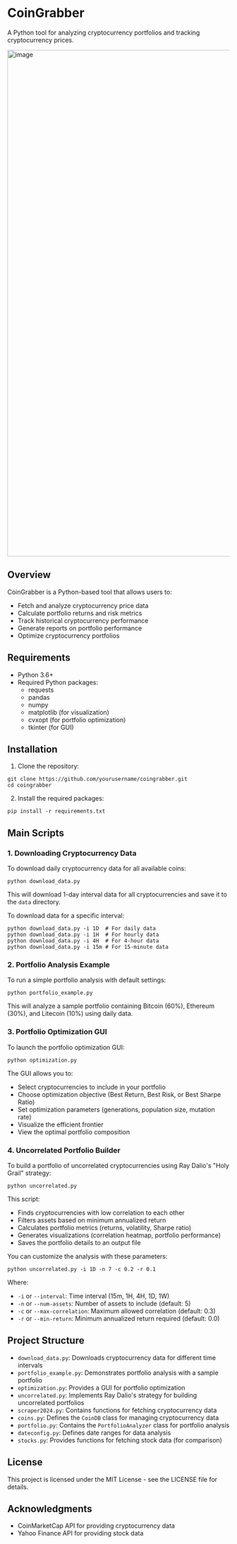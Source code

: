 # CoinGrabber

A Python tool for analyzing cryptocurrency portfolios and tracking cryptocurrency prices.

<img width="1149" alt="image" src="https://github.com/user-attachments/assets/b43e0098-16e6-4a98-b0ae-c6f575c0e31c" />


## Overview

CoinGrabber is a Python-based tool that allows users to:
- Fetch and analyze cryptocurrency price data
- Calculate portfolio returns and risk metrics
- Track historical cryptocurrency performance
- Generate reports on portfolio performance
- Optimize cryptocurrency portfolios

## Requirements

- Python 3.6+
- Required Python packages:
  - requests
  - pandas
  - numpy
  - matplotlib (for visualization)
  - cvxopt (for portfolio optimization)
  - tkinter (for GUI)

## Installation

1. Clone the repository:
```
git clone https://github.com/yourusername/coingrabber.git
cd coingrabber
```

2. Install the required packages:
```
pip install -r requirements.txt
```

## Main Scripts

### 1. Downloading Cryptocurrency Data

To download daily cryptocurrency data for all available coins:

```
python download_data.py
```

This will download 1-day interval data for all cryptocurrencies and save it to the `data` directory.

To download data for a specific interval:

```
python download_data.py -i 1D  # For daily data
python download_data.py -i 1H  # For hourly data
python download_data.py -i 4H  # For 4-hour data
python download_data.py -i 15m # For 15-minute data
```

### 2. Portfolio Analysis Example

To run a simple portfolio analysis with default settings:

```
python portfolio_example.py
```

This will analyze a sample portfolio containing Bitcoin (60%), Ethereum (30%), and Litecoin (10%) using daily data.

### 3. Portfolio Optimization GUI

To launch the portfolio optimization GUI:

```
python optimization.py
```

The GUI allows you to:
- Select cryptocurrencies to include in your portfolio
- Choose optimization objective (Best Return, Best Risk, or Best Sharpe Ratio)
- Set optimization parameters (generations, population size, mutation rate)
- Visualize the efficient frontier
- View the optimal portfolio composition

### 4. Uncorrelated Portfolio Builder

To build a portfolio of uncorrelated cryptocurrencies using Ray Dalio's "Holy Grail" strategy:

```
python uncorrelated.py
```

This script:
- Finds cryptocurrencies with low correlation to each other
- Filters assets based on minimum annualized return
- Calculates portfolio metrics (returns, volatility, Sharpe ratio)
- Generates visualizations (correlation heatmap, portfolio performance)
- Saves the portfolio details to an output file

You can customize the analysis with these parameters:
```
python uncorrelated.py -i 1D -n 7 -c 0.2 -r 0.1
```
Where:
- `-i` or `--interval`: Time interval (15m, 1H, 4H, 1D, 1W)
- `-n` or `--num-assets`: Number of assets to include (default: 5)
- `-c` or `--max-correlation`: Maximum allowed correlation (default: 0.3)
- `-r` or `--min-return`: Minimum annualized return required (default: 0.0)

## Project Structure

- `download_data.py`: Downloads cryptocurrency data for different time intervals
- `portfolio_example.py`: Demonstrates portfolio analysis with a sample portfolio
- `optimization.py`: Provides a GUI for portfolio optimization
- `uncorrelated.py`: Implements Ray Dalio's strategy for building uncorrelated portfolios
- `scraper2024.py`: Contains functions for fetching cryptocurrency data
- `coins.py`: Defines the `CoinDB` class for managing cryptocurrency data
- `portfolio.py`: Contains the `PortfolioAnalyzer` class for portfolio analysis
- `dateconfig.py`: Defines date ranges for data analysis
- `stocks.py`: Provides functions for fetching stock data (for comparison)

## License

This project is licensed under the MIT License - see the LICENSE file for details.

## Acknowledgments

- CoinMarketCap API for providing cryptocurrency data
- Yahoo Finance API for providing stock data
